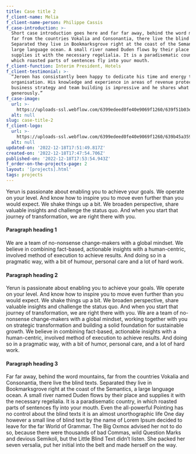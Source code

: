 ```yaml
---
title: Case title 2
f_client-name: Melia
f_client-name-person: Philippe Cassis
f_case-introduction: >-
  Short case introduction goes here and far far away, behind the word mountains,
  far from the countries Vokalia and Consonantia, there live the blind texts.
  Separated they live in Bookmarksgrove right at the coast of the Semantics, a
  large language ocean. A small river named Duden flows by their place and
  supplies it with the necessary regelialia. It is a paradisematic country, in
  which roasted parts of sentences fly into your mouth.
f_client-function: Interim President, Hotels
f_client-testimonial: >-
  “Jeroen has consistantly been happy to dedicate his time and energy to our
  organisation. His knowledge and experience in areas of revenue protection,
  business strategy and team building is impressive and he shares what he knows
  generously.”
f_case-image:
  url: >-
    https://uploads-ssl.webflow.com/6399edeed0fe40e9069f1260/639f51b03eccf93c2e474d3d_Client2-lead.png
  alt: null
slug: case-title-2
f_client-logo:
  url: >-
    https://uploads-ssl.webflow.com/6399edeed0fe40e9069f1260/639b45a359b91cf91e1f49ec_melia.png
  alt: null
updated-on: '2022-12-18T17:51:49.817Z'
created-on: '2022-12-18T17:47:54.706Z'
published-on: '2022-12-18T17:53:54.943Z'
f_order-on-the-projects-page: 2
layout: '[projects].html'
tags: projects
---
```


Yerun is passionate about enabling you to achieve your goals. We operate on your level. And know how to inspire you to move even further than you would expect. We shake things up a bit. We broaden perspective, share valuable insights and challenge the status quo. And when you start that journey of transformation, we are right there with you.

#### Paragraph heading 1

We are a team of no-nonsense change-makers with a global mindset. We believe in combining fact-based, actionable insights with a human-centric, involved method of execution to achieve results. And doing so in a pragmatic way, with a bit of humour, personal care and a lot of hard work.

#### Paragraph heading 2

Yerun is passionate about enabling you to achieve your goals. We operate on your level. And know how to inspire you to move even further than you would expect. We shake things up a bit. We broaden perspective, share valuable insights and challenge the status quo. And when you start that journey of transformation, we are right there with you. We are a team of no-nonsense change-makers with a global mindset, working together with you on strategic transformation and building a solid foundation for sustainable growth. We believe in combining fact-based, actionable insights with a human-centric, involved method of execution to achieve results. And doing so in a pragmatic way, with a bit of humor, personal care, and a lot of hard work.

#### Paragraph heading 3

Far far away, behind the word mountains, far from the countries Vokalia and Consonantia, there live the blind texts. Separated they live in Bookmarksgrove right at the coast of the Semantics, a large language ocean. A small river named Duden flows by their place and supplies it with the necessary regelialia. It is a paradisematic country, in which roasted parts of sentences fly into your mouth. Even the all-powerful Pointing has no control about the blind texts it is an almost unorthographic life One day however a small line of blind text by the name of Lorem Ipsum decided to leave for the far World of Grammar. The Big Oxmox advised her not to do so, because there were thousands of bad Commas, wild Question Marks and devious Semikoli, but the Little Blind Text didn’t listen. She packed her seven versalia, put her initial into the belt and made herself on the way.

